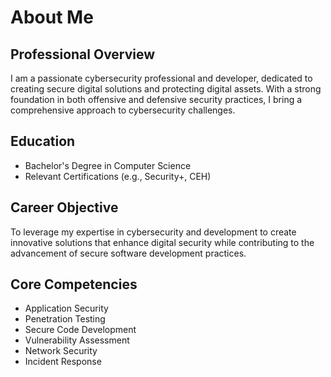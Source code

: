 # About Me

## Professional Overview

I am a passionate cybersecurity professional and developer, dedicated to creating secure digital solutions and protecting digital assets. With a strong foundation in both offensive and defensive security practices, I bring a comprehensive approach to cybersecurity challenges.

## Education
- Bachelor's Degree in Computer Science
- Relevant Certifications (e.g., Security+, CEH)

## Career Objective
To leverage my expertise in cybersecurity and development to create innovative solutions that enhance digital security while contributing to the advancement of secure software development practices.

## Core Competencies
- Application Security
- Penetration Testing
- Secure Code Development
- Vulnerability Assessment
- Network Security
- Incident Response